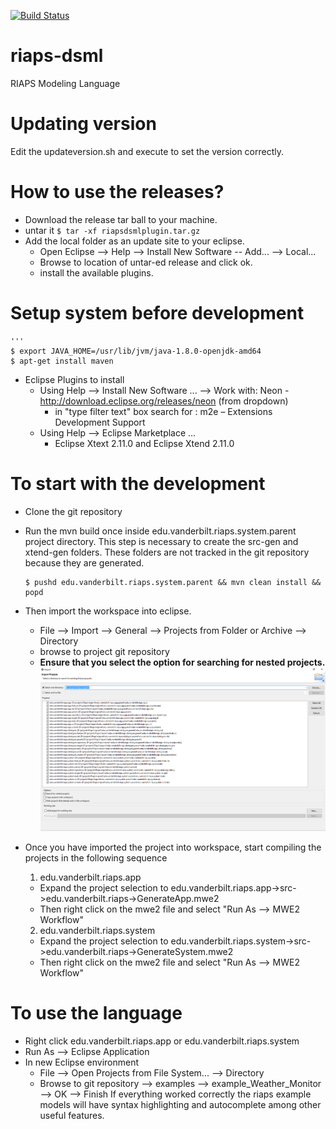 [![Build Status](https://travis-ci.com/RIAPS/riaps-dsml.svg?token=pyUEeBLkG7FqiYPhyfxp&branch=master)](https://travis-ci.com/RIAPS/riaps-dsml)
# riaps-dsml
RIAPS Modeling Language


# Updating version

Edit the updateversion.sh and execute to set the version correctly.

# How to use the releases?
- Download the release tar ball to your machine.
- untar it ```$ tar -xf riapsdsmlplugin.tar.gz```
- Add the local folder as an update site to your eclipse.
	- Open Eclipse --> Help --> Install New Software -- Add... --> Local...
	- Browse to location of untar-ed release and click ok.
	- install the available plugins.

# Setup system before development
    '''
    $ export JAVA_HOME=/usr/lib/jvm/java-1.8.0-openjdk-amd64
    $ apt-get install maven

- Eclipse Plugins to install
    - Using Help --> Install New Software ... --> Work with: Neon - http://download.eclipse.org/releases/neon (from dropdown)
    	- in "type filter text" box search for : m2e – Extensions Development Support
    - Using Help --> Eclipse Marketplace ...
    	- Eclipse Xtext 2.11.0 and Eclipse Xtend 2.11.0

# To start with the development
- Clone the git repository
- Run the mvn build once inside edu.vanderbilt.riaps.system.parent project directory. This step is necessary to create the src-gen and xtend-gen folders. These folders are not tracked in the git repository because they are generated.

    ```
    $ pushd edu.vanderbilt.riaps.system.parent && mvn clean install && popd
    ```

- Then import the workspace into eclipse.
	- File --> Import --> General --> Projects from Folder or Archive --> Directory
	- browse to project git repository
	- **Ensure that you select the option for searching for nested projects.**
![import](docs/media/eclipse_import.png)

- Once you have imported the project into workspace, start compiling the projects in the following sequence
    1. edu.vanderbilt.riaps.app
	- Expand the project selection to
	edu.vanderbilt.riaps.app->src->edu.vanderbilt.riaps->GenerateApp.mwe2
	- Then right click on the mwe2 file and select "Run As --> MWE2 Workflow"
    2. edu.vanderbilt.riaps.system
	- Expand the project selection to
	edu.vanderbilt.riaps.system->src->edu.vanderbilt.riaps->GenerateSystem.mwe2
	- Then right click on the mwe2 file and select "Run As --> MWE2 Workflow"

# To use the language
- Right click edu.vanderbilt.riaps.app or edu.vanderbilt.riaps.system
- Run As --> Eclipse Application
- In new Eclipse environment
	- File --> Open Projects from File System... --> Directory
	- Browse to git repository --> examples --> example_Weather_Monitor --> OK --> Finish
If everything worked correctly the riaps example models will have syntax highlighting and autocomplete among other useful features.
